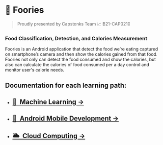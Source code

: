 # 🍔 Foories

> Proudly presented by Capstonks Team 📈 B21-CAP0210

### Food Classification, Detection, and Calories Measurement

Foories is an Android application that detect the food we’re eating captured on smartphone’s camera and then show the calories gained from that food.
Foories not only can detect the food consumed and show the calories, but also can calculate the calories of food consumed per a day  control and monitor user's calorie needs.

## Documentation for each learning path:

- ## [🧮&nbsp;&nbsp;Machine Learning &rarr;](https://github.com/Ibrahimsyah/Foories/tree/ml)
- ## [🤖&nbsp;&nbsp;Android Mobile Development &rarr;](https://github.com/Ibrahimsyah/Foories/tree/android)
- ## [🌥&nbsp;&nbsp;Cloud Computing &rarr;](https://github.com/Ibrahimsyah/Foories/tree/cloud)

